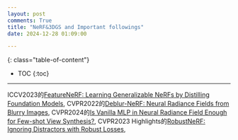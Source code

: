 ```yaml
---
layout: post
comments: True
title: "NeRF&3DGS and Important followings"
date: 2024-12-28 01:09:00

---
```


<!--more-->

{: class="table-of-content"}
* TOC
{:toc}

---

ICCV2023的[FeatureNeRF: Learning Generalizable NeRFs by Distilling Foundation Models](https://jianglongye.com/featurenerf/), CVPR2022的[Deblur-NeRF: Neural Radiance Fields from Blurry Images](https://limacv.github.io/deblurnerf/), CVPR2024的[Is Vanilla MLP in Neural Radiance Field Enough for Few-shot View Synthesis?](https://openaccess.thecvf.com/content/CVPR2024/papers/Zhu_Is_Vanilla_MLP_in_Neural_Radiance_Field_Enough_for_Few-shot_CVPR_2024_paper.pdf), CVPR2023 Highlights的[RobustNeRF: Ignoring Distractors with Robust Losses](https://robustnerf.github.io/), 
